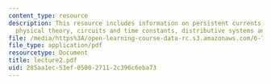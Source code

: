 ```yaml
---
content_type: resource
description: This resource includes information on persistent currents, parts of a
  physical theory, circuits and time constants, distributive systems and time constants.
file: /media/https%3A/open-learning-course-data-rc.s3.amazonaws.com/6-763-applied-superconductivity-fall-2005/285aa1ec51ef050027112c396c6eba73_lecture2.pdf
file_type: application/pdf
resourcetype: Document
title: lecture2.pdf
uid: 285aa1ec-51ef-0500-2711-2c396c6eba73
---
```

